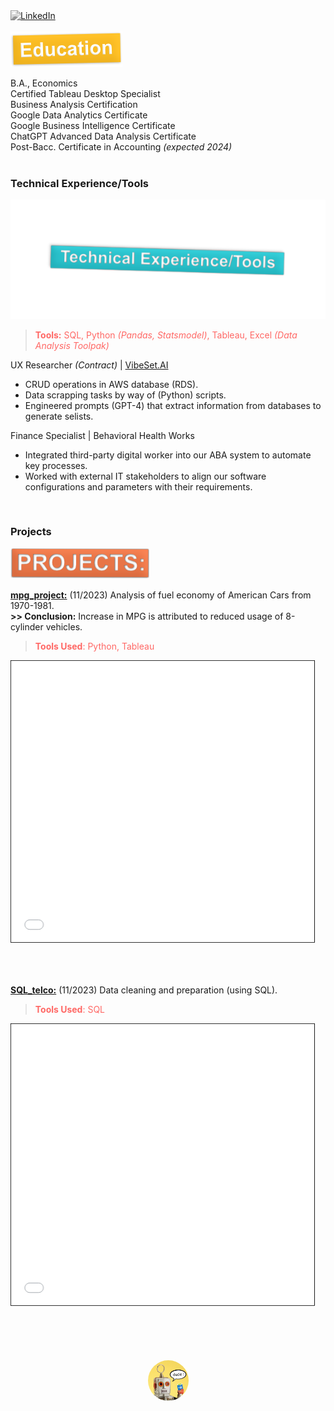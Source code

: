 <a href="https://www.linkedin.com/in/jfryyao">
    <img src="https://content.linkedin.com/content/dam/me/business/en-us/amp/brand-site/v2/bg/LI-Bug.svg.original.svg" width="45" height="45" alt="LinkedIn" style="filter: grayscale(100%);">
</a>

<br>
<br>

<img src="https://github.com/jeyao1/jeffyao_portfolio/blob/main/misc/education2.png?raw=true">

B.A., Economics  
Certified Tableau Desktop Specialist  
Business Analysis Certification  
Google Data Analytics Certificate  
Google Business Intelligence Certificate  
ChatGPT Advanced Data Analysis Certificate  
Post-Bacc. Certificate in Accounting *(expected 2024)*  
<br>

### Technical Experience/Tools
<img src="https://github.com/jeyao1/jeffyao_portfolio/blob/main/misc/tech.png">

> <span style="color:#FF6865">**Tools:** SQL, Python _(Pandas, Statsmodel)_, Tableau, Excel _(Data Analysis Toolpak)_ <br>


UX Researcher *(Contract)* | [VibeSet.AI](https://www.vibeset.ai)
* CRUD operations in AWS database (RDS).
* Data scrapping tasks by way of (Python) scripts.
* Engineered prompts (GPT-4) that extract information from databases to generate selists.

Finance Specialist | Behavioral Health Works
* Integrated third-party digital worker into our ABA system to automate key processes.
* Worked with external IT stakeholders to align our software configurations and parameters with their requirements.
<br>

### Projects
<img src="https://github.com/jeyao1/jeffyao_portfolio/blob/main/misc/projects.png">

**[mpg_project:](https://github.com/jeyao1/jeffyao_portfolio/blob/main/mpg_project.ipynb)** (11/2023) Analysis of fuel economy of American Cars from 1970-1981. <br> **>> Conclusion:** Increase in MPG is attributed to reduced usage of 8-cylinder vehicles.

> <span style="color:#FF6865">**Tools Used**: Python, Tableau </span> 

<iframe src="mpg_project.html" width="107%" height="500" allowfullscreen scrolling="yes" style="border: 1px solid black; transform: scale(0.90); transform-origin: top left;"></iframe>

**[SQL_telco:](https://github.com/jeyao1/jeffyao_portfolio/blob/main/SQL_telco/SQL_telco.ipynb)** (11/2023) Data cleaning and preparation (using SQL).

> <span style="color:#FF6865">**Tools Used**: SQL </span> 

<iframe src="SQL_telco/SQL_telco.html" width="107%" height="500" allowfullscreen scrolling="yes" style="border: 1px solid black; transform: scale(0.90); transform-origin: top left;"></iframe>

<br>
<br>

<style>
    .clickable-image {
        width: 65px;
        height: 65px;
        border-radius: 50%;
        cursor: pointer;
        display: block;
        margin: auto;
    }
</style>

<div style="display: flex; justify-content: center; align-items: center; height: 100px;">
    <img src="misc/shel.png" alt="Clickable Image" class="clickable-image" onclick="window.location.href='https://chat.openai.com/g/g-tfCqN0byc-shel';">
</div>

